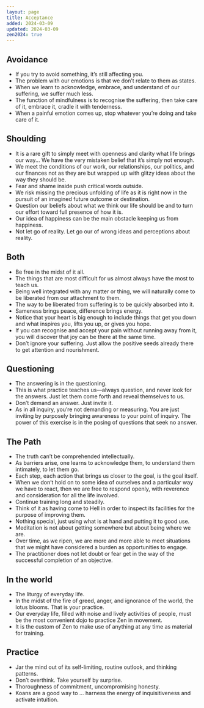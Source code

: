 ```yaml
---
layout: page
title: Acceptance
added: 2024-03-09
updated: 2024-03-09
zen2024: true
---
```


## Avoidance

- If you try to avoid something, it’s still affecting you.
- The problem with our emotions is that we don’t relate to them as states.
- When we learn to acknowledge, embrace, and understand of our suffering, we suffer much less.
- The function of mindfulness is to recognise the suffering, then take care of it, embrace it, cradle it with tenderness.
- When a painful emotion comes up, stop whatever you’re doing and take care of it.

## Shoulding

- It is a rare gift to simply meet with openness and clarity what life brings our way... We have the very mistaken belief that it’s simply not enough.
- We meet the conditions of our work, our relationships, our politics, and our finances not as they are but wrapped up with glitzy ideas about the way they should be.
- Fear and shame inside push critical words outside.
- We risk missing the precious unfolding of life as it is right now in the pursuit of an imagined future outcome or destination.
- Question our beliefs about what we think our life should be and to turn our effort toward full presence of how it is.
- Our idea of happiness can be the main obstacle keeping us from happiness.
- Not let go of reality. Let go our of wrong ideas and perceptions about reality.

## Both

- Be free in the midst of it all.
- The things that are most difficult for us almost always have the most to teach us.
- Being well integrated with any matter or thing, we will naturally come to be liberated from our attachment to them.
- The way to be liberated from suffering is to be quickly absorbed into it.
- Sameness brings peace, difference brings energy.
- Notice that your heart is big enough to include things that get you down and what inspires you, lifts you up, or gives you hope.
- If you can recognise and accept your pain without running away from it, you will discover that joy can be there at the same time.
- Don’t ignore your suffering. Just allow the positive seeds already there to get attention and nourishment.

## Questioning

- The answering is in the questioning.
- This is what practice teaches us—always question, and never look for the answers. Just let them come forth and reveal themselves to us.
- Don’t demand an answer. Just invite it.
- As in all inquiry, you’re not demanding or measuring. You are just inviting by purposely bringing awareness to your point of inquiry. The power of this exercise is in the posing of questions that seek no answer.

## The Path

- The truth can’t be comprehended intellectually.
- As barriers arise, one learns to acknowledge them, to understand them intimately, to let them go.
- Each step, each action that brings us closer to the goal, is the goal itself.
- When we don’t hold on to some idea of ourselves and a particular way we have to react, then we are free to respond openly, with reverence and consideration for all the life involved.
- Continue training long and steadily.
- Think of it as having come to Hell in order to inspect its facilities for the purpose of improving them.
- Nothing special, just using what is at hand and putting it to good use.
- Meditation is not about getting somewhere but about being where we are.
- Over time, as we ripen, we are more and more able to meet situations that we might have considered a burden as opportunities to engage.
- The practitioner does not let doubt or fear get in the way of the successful completion of an objective.

## In the world

- The liturgy of everyday life.
- In the midst of the fire of greed, anger, and ignorance of the world, the lotus blooms. That is your practice.
- Our everyday life, filled with noise and lively activities of people, must be the most convenient dojo to practice Zen in movement.
- It is the custom of Zen to make use of anything at any time as material for training.

## Practice

- Jar the mind out of its self-limiting, routine outlook, and thinking patterns.
- Don’t overthink. Take yourself by surprise.
- Thoroughness of commitment, uncompromising honesty.
- Koans are a good way to ... harness the energy of inquisitiveness and activate intuition.

